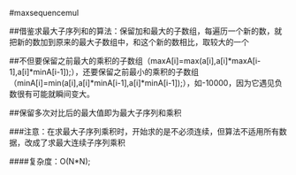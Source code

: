 #maxsequencemul

##借鉴求最大子序列和的算法：保留加和最大的子数组，每遍历一个新的数，就把新的数加到原来的最大子数组中，和这个新的数相比，取较大的一个

##不但要保留之前最大的乘积的子数组（maxA[i]=max(a[i],a[i]*maxA[i-1],a[i]*minA[i-1]);），还要保留之前最小的乘积的子数组（minA[i]=min(a[i],a[i]*minA[i-1],a[i]*minA[i-1]);），如-10000，因为它遇见负数很有可能就瞬间变大。

##保留多次对比后的最大值即为最大子序列和乘积

###注意：在求最大子序列乘积时，开始求的是不必须连续，但算法不适用所有数据，改成了求最大连续子序列乘积

####复杂度：O(N*N);
